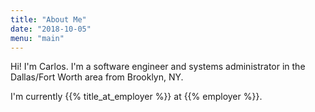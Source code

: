 ```yaml
---
title: "About Me"
date: "2018-10-05"
menu: "main"
---
```


Hi! I'm Carlos. I'm a software engineer and systems administrator in the
Dallas/Fort Worth area from Brooklyn, NY.

I'm currently {{% title_at_employer %}} at {{% employer %}}.
